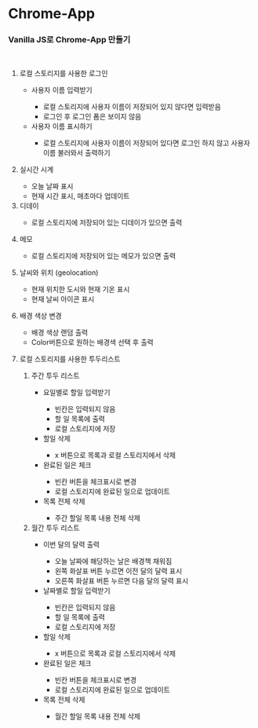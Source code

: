 # Chrome-App
### Vanilla JS로 Chrome-App 만들기

<br>
<ol>
  <span><li>로컬 스토리지를 사용한 로그인</li></span>
  <ul>
    <li>사용자 이름 입력받기</li>
        <ul>
          <li>로컬 스토리지에 사용자 이름이 저장되어 있지 않다면 입력받음</li>
          <li>로그인 후 로그인 폼은 보이지 않음</li>
        </ul>
      <li>사용자 이름 표시하기</li>
        <ul>
          <li>로컬 스토리지에 사용자 이름이 저장되어 있다면 로그인 하지 않고 사용자 이름 불러와서 출력하기</li>
        </ul>
  </ul>
  
  <span><li>실시간 시계</li></span>
  <ul>
    <li>오늘 날짜 표시</li>
    <li>현재 시간 표시, 매초마다 업데이트</li>
  </ul>
  <span><li>디데이</li></span>
  <ul>
    <li>로컬 스토리지에 저장되어 있는 디데이가 있으면 출력</li>
  </ul>
  
  <span><li>메모</li></span>
  <ul>
    <li>로컬 스토리지에 저장되어 있는 메모가 있으면 출력</li>
  </ul>
  
  <span><li>날씨와 위치 (geolocation)</li></span>
  <ul>
    <li>현재 위치한 도시와 현재 기온 표시</li>
    <li>현재 날씨 아이콘 표시</li>
  </ul>
  
  <span><li>배경 색상 변경</li></span>
  <ul>
    <li>배경 색상 랜덤 출력</li>
    <li>Color버튼으로 원하는 배경색 선택 후 출력</li>
  </ul>
  
  <span><li>로컬 스토리지를 사용한 투두리스트</li></span>
    <ol>
    <li>주간 투두 리스트</li>
    <ul>
      <li>요일별로 할일 입력받기</li>
      <ul>
        <li>빈칸은 입력되지 않음</li>
        <li>할 일 목록에 출력</li>
        <li>로컬 스토리지에 저장</li>
      </ul>
      <li>할일 삭제</li>
      <ul>
        <li>x 버튼으로 목록과 로컬 스토리지에서 삭제</li>
      </ul>
      <li>완료된 일은 체크</li>
      <ul>
        <li>빈칸 버튼을 체크표시로 변경</li>
        <li>로컬 스토리지에 완료된 일으로 업데이트</li>
      </ul>
      <li>목록 전체 삭제</li>
      <ul>
        <li>주간 할일 목록 내용 전체 삭제</li>
      </ul>
    </ul>
    <li>월간 투두 리스트</li>
    <ul>
      <li>이번 달의 달력 출력</li>
      <ul>
        <li>오늘 날짜에 해당하는 날은 배경책 채워짐</li>
        <li>왼쪽 화살표 버튼 누르면 이전 달의 달력 표시</li>
        <li>오른쪽 화살표 버튼 누르면 다음 달의 달력 표시</li>
      </ul>
      <li>날짜별로 할일 입력받기</li>
      <ul>
        <li>빈칸은 입력되지 않음</li>
        <li>할 일 목록에 출력</li>
        <li>로컬 스토리지에 저장</li>
      </ul>
      <li>할일 삭제</li>
      <ul>
        <li>x 버튼으로 목록과 로컬 스토리지에서 삭제</li>
      </ul>
      <li>완료된 일은 체크</li>
      <ul>
        <li>빈칸 버튼을 체크표시로 변경</li>
        <li>로컬 스토리지에 완료된 일으로 업데이트</li>
      </ul>
      <li>목록 전체 삭제</li>
      <ul>
        <li>월간 할일 목록 내용 전체 삭제</li>
      </ul>
        </ul>
    </ul>
  </ol>
 </ol>
